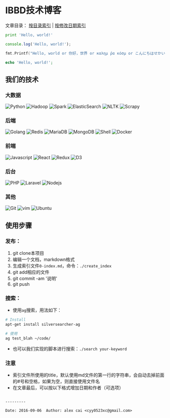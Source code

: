 # IBBD技术博客

文章目录： [按目录索引](https://github.com/IBBD/blog/blob/master/0-index.md) | [按修改日期索引](https://github.com/IBBD/blog/blob/master/0-index-date.md)  

```python
print 'Hello, world!'
```

```javascript
console.log('Hello, world!');
```

```go
fmt.Printf("Hello, world or 你好，世界 or καλημ ́ρα κóσμ or こんにちはせかい\n")
```


```php
echo 'Hello, world!';
```

## 我们的技术

### 大数据

![Python](https://github.com/IBBD/IBBD.github.io/raw/master/_img/python.jpg)
![Hadoop](https://github.com/IBBD/IBBD.github.io/raw/master/_img/hadoop.jpg)
![Spark](https://github.com/IBBD/IBBD.github.io/raw/master/_img/spark.jpg)
![ElasticSearch](https://github.com/IBBD/IBBD.github.io/raw/master/_img/elasticsearch.jpg)
![NLTK](https://github.com/IBBD/IBBD.github.io/raw/master/_img/nltk.jpg)
![Scrapy](https://github.com/IBBD/IBBD.github.io/raw/master/_img/scrapy.jpg)

### 后端

![Golang](https://github.com/IBBD/IBBD.github.io/raw/master/_img/golang.jpg)
![Redis](https://github.com/IBBD/IBBD.github.io/raw/master/_img/redis.jpg)
![MariaDB](https://github.com/IBBD/IBBD.github.io/raw/master/_img/mariadb.jpg)
![MongoDB](https://github.com/IBBD/IBBD.github.io/raw/master/_img/mongodb.jpg)
![Shell](https://github.com/IBBD/IBBD.github.io/raw/master/_img/shell.jpg)
![Docker](https://github.com/IBBD/IBBD.github.io/raw/master/_img/docker.jpg)

### 前端

![Javascript](https://github.com/IBBD/IBBD.github.io/raw/master/_img/javascript.jpg)
![React](https://github.com/IBBD/IBBD.github.io/raw/master/_img/react.jpg)
![Redux](https://github.com/IBBD/IBBD.github.io/raw/master/_img/redux.png)
![D3](https://github.com/IBBD/IBBD.github.io/raw/master/_img/d3js.jpg)

### 后台

![PHP](https://github.com/IBBD/IBBD.github.io/raw/master/_img/php.jpg)
![Laravel](https://github.com/IBBD/IBBD.github.io/raw/master/_img/laravel.jpg)
![Nodejs](https://github.com/IBBD/IBBD.github.io/raw/master/_img/nodejs.jpg)

### 其他

![Git](https://github.com/IBBD/IBBD.github.io/raw/master/_img/git.jpg)
![vim](https://github.com/IBBD/IBBD.github.io/raw/master/_img/vim.jpg)
![Ubuntu](https://github.com/IBBD/IBBD.github.io/raw/master/_img/ubuntu.jpg)


## 使用步骤

### 发布：

1. git clone本项目
2. 编辑一个文档，markdown格式
3. 生成索引文件`0-index.md`，命令：`./create_index`
4. git add相应的文件
5. git commit -am '说明'
6. git push

### 搜索：

- 使用`ag`搜索，用法如下：

```sh
# Install
apt-get install silversearcher-ag

# 使用
ag test_blah ~/code/
```

- 也可以我们实现的脚本进行搜索：`./search your-keyword`

### 注意

- 索引文件所使用的title，默认使用md文件的第一行的字符串，会自动去掉前面的#号和空格，如果为空，则直接使用文件名
- 在文章最后，可以按以下格式增加日期和作者（可选项）

```

---------

Date: 2016-09-06  Author: alex cai <cyy0523xc@gmail.com>
```

